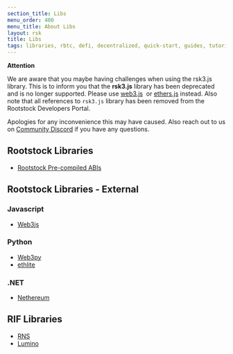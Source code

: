 ```yaml
---
section_title: Libs
menu_order: 400
menu_title: About Libs
layout: rsk
title: Libs
tags: libraries, rbtc, defi, decentralized, quick-start, guides, tutorial, networks, dapps, tools, rsk, ethereum, smart-contracts, install, get-started, how-to, mainnet, testnet, contracts, wallets, web3, crypto
---
```


**Attention**

We are aware that you maybe having challenges when using the rsk3.js library. This is to inform you that the **rsk3.js** library has been deprecated and is no longer supported. Please use [web3.js](https://web3js.readthedocs.io/)  or [ethers.js](https://docs.ethers.io/v5/) instead. Also note that all references to `rsk3.js` library has been removed from the Rootstock Developers Portal.

Apologies for any inconvenience this may have caused. Also reach out to us on [Community Discord](https://rootstock.io/discord) if you have any questions.

## Rootstock Libraries

- [Rootstock Pre-compiled ABIs](./rsk-precompiled-abis/)

## Rootstock Libraries - External

### Javascript
- [Web3js](https://web3js.readthedocs.io/)

### Python
- [Web3py](https://web3py.readthedocs.io/)
- [ethlite](https://github.com/emilianobilli/ethlite)

### .NET
- [Nethereum](https://nethereum.com/)

## RIF Libraries

- [RNS](/rif/rns/libs)
- [Lumino](/rif/lumino/libraries)
